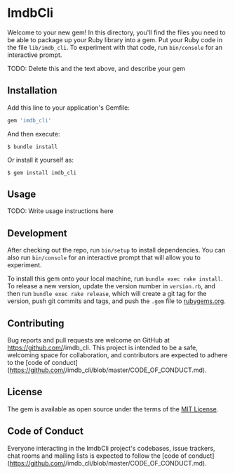 # ImdbCli

Welcome to your new gem! In this directory, you'll find the files you need to be able to package up your Ruby library into a gem. Put your Ruby code in the file `lib/imdb_cli`. To experiment with that code, run `bin/console` for an interactive prompt.

TODO: Delete this and the text above, and describe your gem

## Installation

Add this line to your application's Gemfile:

```ruby
gem 'imdb_cli'
```

And then execute:

    $ bundle install

Or install it yourself as:

    $ gem install imdb_cli

## Usage

TODO: Write usage instructions here

## Development

After checking out the repo, run `bin/setup` to install dependencies. You can also run `bin/console` for an interactive prompt that will allow you to experiment.

To install this gem onto your local machine, run `bundle exec rake install`. To release a new version, update the version number in `version.rb`, and then run `bundle exec rake release`, which will create a git tag for the version, push git commits and tags, and push the `.gem` file to [rubygems.org](https://rubygems.org).

## Contributing

Bug reports and pull requests are welcome on GitHub at https://github.com/<github username>/imdb_cli. This project is intended to be a safe, welcoming space for collaboration, and contributors are expected to adhere to the [code of conduct](https://github.com/<github username>/imdb_cli/blob/master/CODE_OF_CONDUCT.md).


## License

The gem is available as open source under the terms of the [MIT License](https://opensource.org/licenses/MIT).

## Code of Conduct

Everyone interacting in the ImdbCli project's codebases, issue trackers, chat rooms and mailing lists is expected to follow the [code of conduct](https://github.com/<github username>/imdb_cli/blob/master/CODE_OF_CONDUCT.md).
